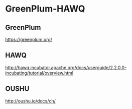 # GreenPlum-HAWQ


##  GreenPlum

https://greenplum.org/


##  HAWQ

http://hawq.incubator.apache.org/docs/userguide/2.2.0.0-incubating/tutorial/overview.html

##  OUSHU

http://oushu.io/docs/ch/
